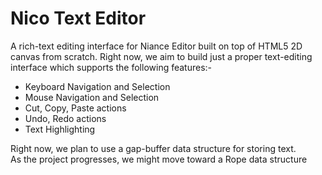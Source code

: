 # Nico Text Editor
A rich-text editing interface for Niance Editor built on top of HTML5 2D canvas from scratch.
Right now, we aim to build just a proper text-editing interface which supports the following features:-
- Keyboard Navigation and Selection
- Mouse Navigation and Selection
- Cut, Copy, Paste actions
- Undo, Redo actions
- Text Highlighting

Right now, we plan to use a gap-buffer data structure for storing text.<br>
As the project progresses, we might move toward a Rope data structure
